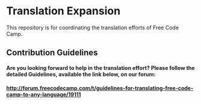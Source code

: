 # Translation Expansion
This repository is for coordinating the translation efforts of Free Code Camp.

## Contribution Guidelines
#### Are you looking forward to help in the translation effort? Please follow the detailed Guidelines, available the link below, on our forum:
#### http://forum.freecodecamp.com/t/guidelines-for-translating-free-code-camp-to-any-language/19111
